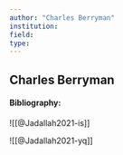 ```yaml
---
author: "Charles Berryman"
institution:
field:
type:
---
```


## Charles Berryman
#### Bibliography:

![[@Jadallah2021-is]]

![[@Jadallah2021-yq]]